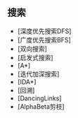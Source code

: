 ## 搜索

- [深度优先搜索DFS]
- [广度优先搜索BFS]
- [双向搜索]
- [启发式搜索]
- [A*]
- [迭代加深搜索]
- [IDA*]
- [回溯]
- [DancingLinks]
- [AlphaBeta剪枝]